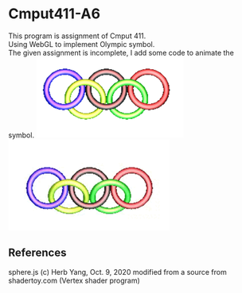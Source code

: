 # Cmput411-A6  
This program is assignment of Cmput 411.  
Using WebGL to implement Olympic symbol.  
The given assignment is incomplete, I add some code to animate the symbol.
![screenshot](https://github.com/jackie174/Cmput411-A6/blob/master/A6/media/Screenshot%202023-03-25%20134233.png)  
![screenshot](https://github.com/jackie174/Cmput411-A6/blob/master/A6/media/Video_2023-03-25_134838.gif)  

## References
sphere.js (c) Herb Yang, Oct. 9, 2020 modified from a source from shadertoy.com (Vertex shader program)
